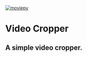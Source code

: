 [![moviepy](https://img.shields.io/pypi/v/moviepy)](https://pypi.org/project/moviepy/)

# Video Cropper

A simple video cropper.
---